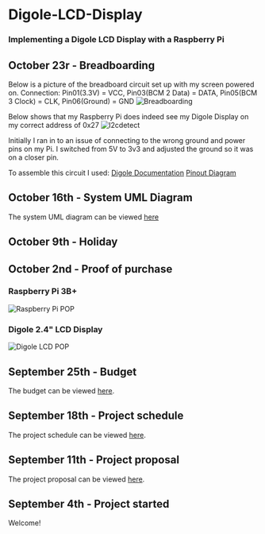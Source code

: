 # Digole-LCD-Display
### Implementing a Digole LCD Display with a Raspberry Pi

## October 23r - Breadboarding
Below is a picture of the breadboard circuit set up with my screen powered on. 
Connection: Pin01(3.3V) = VCC, Pin03(BCM 2 Data) = DATA, Pin05(BCM 3 Clock) = CLK, Pin06(Ground) = GND
![Breadboarding](https://github.com/jacobladan/Digole-LCD-Display/blob/master/documentation/breadboard.jpg)

Below shows that my Raspberry Pi does indeed see my Digole Display on my correct address of 0x27
![I2cdetect](https://github.com/jacobladan/Digole-LCD-Display/blob/master/documentation/i2cdetect.jpg)

Initially I ran in to an issue of connecting to the wrong ground and power pins on my Pi. I switched from 5V to 3v3 and adjusted the ground so it was on a closer pin. 

To assemble this circuit I used:
[Digole Documentation](https://www.digole.com/images/file/Tech_Data/Digole_Serial_Display_Adapter-Manual.pdf)
[Pinout Diagram](https://pinout.xyz/pinout/i2c)

## October 16th - System UML Diagram
The system UML diagram can be viewed [here](https://github.com/jacobladan/Digole-LCD-Display/blob/master/documentation/System%20UML%20Diagram.pdf)

## October 9th - Holiday

## October 2nd - Proof of purchase
### Raspberry Pi 3B+
![Raspberry Pi POP](https://raw.githubusercontent.com/jacobladan/Digole-LCD-Display/master/documentation/RaspberryPi%20-%20PoP.PNG)

### Digole 2.4" LCD Display
![Digole LCD POP](https://raw.githubusercontent.com/jacobladan/Digole-LCD-Display/master/documentation/Digole%20Display%20-%20PoP.PNG)

## September 25th - Budget
The budget can be viewed [here](https://github.com/jacobladan/Digole-LCD-Display/blob/master/documentation/Budget.xlsx).

## September 18th - Project schedule
The project schedule can be viewed [here](https://github.com/jacobladan/Digole-LCD-Display/blob/master/documentation/Capstone%20Gantt%20Schedule.mpp).

## September 11th - Project proposal
The project proposal can be viewed [here](https://github.com/jacobladan/Digole-LCD-Display/blob/master/documentation/Project%20Proposal.xlsx).

## September 4th - Project started
Welcome!
